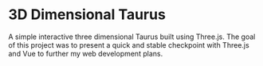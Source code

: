 # 3D Dimensional Taurus
A simple interactive three dimensional Taurus built using Three.js. The goal of this project was to present a quick and stable checkpoint with Three.js and Vue to further my web development plans. 
